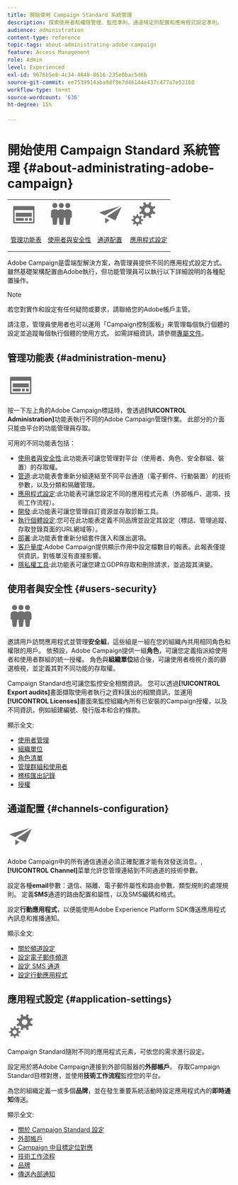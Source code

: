 ```yaml
---
title: 開始使用 Campaign Standard 系統管理
description: 探索使用者和權限管理、監控準則、通道特定的配置和應用程式設定準則。
audience: administration
content-type: reference
topic-tags: about-administrating-adobe-campaign
feature: Access Management
role: Admin
level: Experienced
exl-id: 9676b5e8-4c34-4848-8616-235e0bac5d6b
source-git-commit: ee7539914aba9df9e7d46144e437c477a7e52168
workflow-type: tm+mt
source-wordcount: '636'
ht-degree: 15%

---
```


# 開始使用 Campaign Standard 系統管理 {#about-administrating-adobe-campaign}

<table>
<tr><td><img src="assets/do-not-localize/icon_menu.svg" width="60px"><p><a href="#administration-menu">管理功能表</a></p></td>
<td><img src="assets/do-not-localize/icon_users.svg" width="60px"><p><a href="#users-security">使用者與安全性</a></p></td>
<td><img src="assets/do-not-localize/icon_channels.svg" width="60px"><p><a href="#channels-configuration">通道配置</a></p></td>
<td><img src="assets/do-not-localize/icon_settings.svg" width="60px"><p><a href="#application-settings">應用程式設定</a></p></td></tr>
</table>

Adobe Campaign是雲端型解決方案，為管理員提供不同的應用程式設定方式。 雖然基礎架構配置由Adobe執行，但功能管理員可以執行以下詳細說明的各種配置操作。

>[!NOTE]
>
>若您對實作和設定有任何疑問或要求，請聯絡您的Adobe帳戶主管。

請注意，管理員使用者也可以運用「Campaign控制面板」來管理每個執行個體的設定並追蹤每個執行個體的使用方式。 如需詳細資訊，請參閱[專屬文件](https://experienceleague.adobe.com/docs/control-panel/using/control-panel-home.html?lang=zh-Hant)。

## 管理功能表 {#administration-menu}

<img src="assets/do-not-localize/icon_menu.svg" width="60px">

按一下左上角的Adobe Campaign標誌時，會透過&#x200B;**[!UICONTROL Administration]**&#x200B;功能表執行不同的Adobe Campaign管理作業。 此部分的介面只能由平台的功能管理員存取。

可用的不同功能表包括：

* [使用者與安全性](../../administration/using/about-access-management.md):此功能表可讓您管理對平台（使用者、角色、安全群組、裝置）的存取權。
* [管道](../../administration/using/about-channel-configuration.md):此功能表會重新分組連結至不同平台通道（電子郵件、行動裝置）的技術參數，以及分類和隔離管理。
* [應用程式設定](../../administration/using/external-accounts.md):此功能表可讓您設定不同的應用程式元素（外部帳戶、選項、技術工作流程）。
* [開發](../../developing/using/data-model-concepts.md):此功能表可讓您管理自訂資源並存取診斷工具。
* [執行個體設定](../../administration/using/branding.md):您可在此功能表定義不同品牌並設定其設定（標誌、管理追蹤、存取登錄頁面的URL網域等）。
* [部署](../../automating/using/managing-packages.md):此功能表會重新分組套件匯入和匯出選項。
* [客戶量度](../../audiences/using/active-profiles.md):Adobe Campaign提供顯示作用中設定檔數目的報表。此報表僅提供資訊，對帳單沒有直接影響。
* [隱私權工具](../../start/using/privacy-management.md):此功能表可讓您建立GDPR存取和刪除請求，並追蹤其演變。

## 使用者與安全性 {#users-security}

<img src="assets/do-not-localize/icon_users.svg"  width="60px">

邀請用戶訪問應用程式並管理&#x200B;**安全組**，這些組是一組在您的組織內共用相同角色和權限的用戶。 依預設，Adobe Campaign提供一組&#x200B;**角色**，可讓您定義指派給使用者和使用者群組的統一授權。 角色與&#x200B;**組織單位**&#x200B;結合後，可讓使用者檢視介面的篩選檢視，並定義其對不同功能的存取權。

Campaign Standard也可讓您監控安全相關資訊。 您可以透過&#x200B;**[!UICONTROL Export audits]**&#x200B;畫面擷取使用者執行之資料匯出的相關資訊，並運用&#x200B;**[!UICONTROL Licenses]**&#x200B;畫面來監控組織內所有已安裝的Campaign授權，以及不同資訊，例如組建編號、發行版本和合約條款。

顯示全文:

* [使用者管理](../../administration/using/users-management.md)
* [組織單位](../../administration/using/organizational-units.md)
* [角色清單](../../administration/using/list-of-roles.md)
* [管理群組和使用者](../../administration/using/managing-groups-and-users.md)
* [稽核匯出記錄](../../administration/using/auditing-export-logs.md)
* [授權](../../administration/using/licenses.md)

## 通道配置 {#channels-configuration}

<img src="assets/do-not-localize/icon_channels.svg" width="60px">

Adobe Campaign中的所有通信通道必須正確配置才能有效發送消息。,**[!UICONTROL Channel]**&#x200B;菜單允許您管理連結到不同通道的技術參數。

設定各種&#x200B;**email**&#x200B;參數：退信、隔離、電子郵件屬性和路由參數、類型規則的處理規則。 定義&#x200B;**SMS**&#x200B;通道的路由配置和屬性，以及SMS編碼和格式。

設定&#x200B;**行動應用程式**，以便能使用Adobe Experience Platform SDK傳送應用程式內訊息和推播通知。

顯示全文:

* [關於頻道設定](../../administration/using/about-channel-configuration.md)
* [設定電子郵件頻道](../../administration/using/configuring-email-channel.md)
* [設定 SMS 通道](../../administration/using/configuring-sms-channel.md)
* [設定行動應用程式](../../administration/using/configuring-a-mobile-application.md)

## 應用程式設定 {#application-settings}

<img src="assets/do-not-localize/icon_settings.svg" width="60px">

Campaign Standard隨附不同的應用程式元素，可依您的需求進行設定。

設定用於將Adobe Campaign連接到外部伺服器的&#x200B;**外部帳戶**。 存取Campaign Standard目標對應，並使用&#x200B;**技術工作流程**&#x200B;監控您的平台。

為您的組織定義一或多個&#x200B;**品牌**，並在發生重要系統活動時設定應用程式內的&#x200B;**即時通知**&#x200B;傳送。

顯示全文:

* [關於 Campaign Standard 設定](../../administration/using/about-campaign-standard-settings.md)
* [外部帳戶](../../administration/using/external-accounts.md)
* [Campaign 中目標定位對應](../../administration/using/target-mappings-in-campaign.md)
* [技術工作流程](../../administration/using/technical-workflows.md)
* [品牌](../../administration/using/branding.md)
* [傳送內部通知](../../administration/using/sending-internal-notifications.md)
